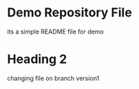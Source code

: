 # Demo Repository File
its a simple README file for demo

# Heading 2

changing file on branch version1
